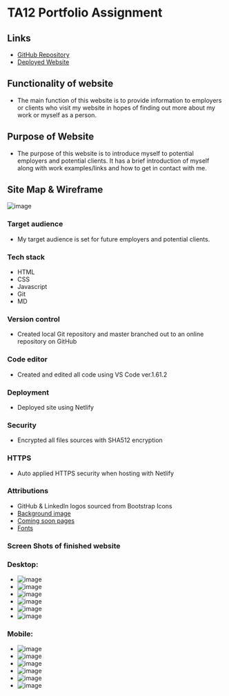 # TA12 Portfolio Assignment

## Links

- [GitHub Repository](https://github.com/KyleCorlett/Portfolio_Assignment)
- [Deployed Website](https://kyle-portfolio-t1a2.netlify.app)

## Functionality of website

- The main function of this website is to provide information to employers or clients who visit my website in hopes of finding out more about my work or myself as a person.

## Purpose of Website

- The purpose of this website is to introduce myself to potential employers and potential clients. It has a brief introduction of myself along with work examples/links and how to get in contact with me.

## Site Map & Wireframe

![image](/docs/WireFrame/Wireframe.png)

### Target audience

- My target audience is set for future employers and potential clients.

### Tech stack

- HTML
- CSS
- Javascript
- Git
- MD

### Version control

- Created local Git repository and master branched out to an online repository on GitHub

### Code editor

- Created and edited all code using VS Code ver.1.61.2

### Deployment

- Deployed site using Netlify

### Security

- Encrypted all files sources with SHA512 encryption

### HTTPS

- Auto applied HTTPS security when hosting with Netlify

### Attributions

- GitHub & LinkedIn logos sourced from Bootstrap Icons
- [Background image](https://www.toptal.com/designers/subtlepatterns/what-the-hex-dark/?__cf_chl_captcha_tk__=R7W64mezE21Ek5iajnvWERHoXJNEFE_x5eYzmMhCFoA-1635990099-0-gaNycGzNB9E)
- [Coming soon pages](https://www.freepik.com/free-vector/neon-style-coming-soon-glowing-background-design_8562880.htm)
- [Fonts](https://fonts.google.com/)

### Screen Shots of finished website

### Desktop:

- ![image](docs/ScreenShots/Desktop/Home.png)
- ![image](docs/ScreenShots/Desktop/About.png)
- ![image](docs/ScreenShots/Desktop/Blog.png)
- ![image](docs/ScreenShots/Desktop/Blog1.png)
- ![image](docs/ScreenShots/Desktop/Work.png)
- ![image](docs/ScreenShots/Desktop/Contact.png)

### Mobile:

- ![image](docs/ScreenShots/Mobile/Home.png)
- ![image](docs/ScreenShots/Mobile/About.png)
- ![image](docs/ScreenShots/Mobile/Blog.png)
- ![image](docs/ScreenShots/Mobile/Blog1.png)
- ![image](docs/ScreenShots/Mobile/Work.png)
- ![image](docs/ScreenShots/Mobile/Contact.png)
